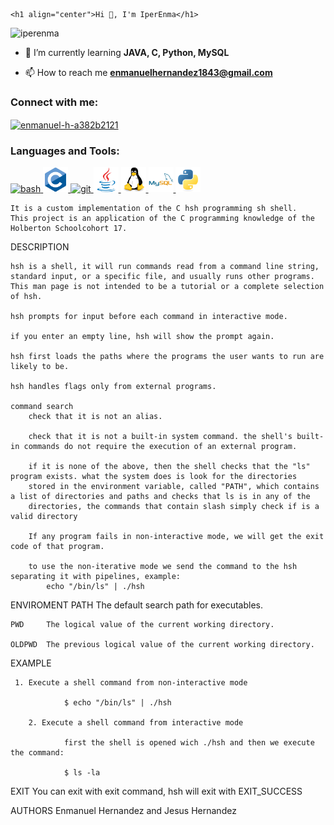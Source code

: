	<h1 align="center">Hi 👋, I'm IperEnma</h1>
<p align="left"> <img src="https://komarev.com/ghpvc/?username=iperenma&label=Profile%20views&color=0e75b6&style=flat" alt="iperenma" /> </p>

- 🌱 I’m currently learning **JAVA, C, Python, MySQL**

- 📫 How to reach me **enmanuelhernandez1843@gmail.com**

<h3 align="left">Connect with me:</h3>
<p align="left">
<a href="https://linkedin.com/in/enmanuel-h-a382b2121" target="blank"><img align="center" src="https://raw.githubusercontent.com/rahuldkjain/github-profile-readme-generator/master/src/images/icons/Social/linked-in-alt.svg" alt="enmanuel-h-a382b2121" height="30" width="40" /></a>
</p>

<h3 align="left">Languages and Tools:</h3>
<p align="left"> <a href="https://www.gnu.org/software/bash/" target="_blank" rel="noreferrer"> <img src="https://www.vectorlogo.zone/logos/gnu_bash/gnu_bash-icon.svg" alt="bash" width="40" height="40"/> </a> <a href="https://www.cprogramming.com/" target="_blank" rel="noreferrer"> <img src="https://raw.githubusercontent.com/devicons/devicon/master/icons/c/c-original.svg" alt="c" width="40" height="40"/> </a> <a href="https://git-scm.com/" target="_blank" rel="noreferrer"> <img src="https://www.vectorlogo.zone/logos/git-scm/git-scm-icon.svg" alt="git" width="40" height="40"/> </a> <a href="https://www.java.com" target="_blank" rel="noreferrer"> <img src="https://raw.githubusercontent.com/devicons/devicon/master/icons/java/java-original.svg" alt="java" width="40" height="40"/> </a> <a href="https://www.linux.org/" target="_blank" rel="noreferrer"> <img src="https://raw.githubusercontent.com/devicons/devicon/master/icons/linux/linux-original.svg" alt="linux" width="40" height="40"/> </a> <a href="https://www.mysql.com/" target="_blank" rel="noreferrer"> <img src="https://raw.githubusercontent.com/devicons/devicon/master/icons/mysql/mysql-original-wordmark.svg" alt="mysql" width="40" height="40"/> </a> <a href="https://www.python.org" target="_blank" rel="noreferrer"> <img src="https://raw.githubusercontent.com/devicons/devicon/master/icons/python/python-original.svg" alt="python" width="40" height="40"/> </a> </p>

	It is a custom implementation of the C hsh programming sh shell.
	This project is an application of the C programming knowledge of the Holberton Schoolcohort 17.

DESCRIPTION


	hsh is a shell, it will run commands read from a command line string, standard input, or a specific file, and usually runs other programs. 
	This man page is not intended to be a tutorial or a complete selection of hsh.

	hsh prompts for input before each command in interactive mode.
	
	if you enter an empty line, hsh will show the prompt again.
	
	hsh first loads the paths where the programs the user wants to run are likely to be.
	
	hsh handles flags only from external programs.
	
	command search
		check that it is not an alias.

		check that it is not a built-in system command. the shell's built-in commands do not require the execution of an external program.
		
		if it is none of the above, then the shell checks that the "ls" program exists. what the system does is look for the directories 
		stored in the environment variable, called "PATH", which contains a list of directories and paths and checks that ls is in any of the
		directories, the commands that contain slash simply check if is a valid directory
		
		If any program fails in non-interactive mode, we will get the exit code of that program.
		
		to use the non-iterative mode we send the command to the hsh separating it with pipelines, example:
			echo "/bin/ls" | ./hsh
	
	
ENVIROMENT
	PATH 	The default search path for executables.
	
	PWD  	The logical value of the current working directory.
	
	OLDPWD 	The previous logical value of the current working directory.

EXAMPLE

	 1. Execute a shell command from non-interactive mode

                $ echo "/bin/ls" | ./hsh

        2. Execute a shell command from interactive mode

                first the shell is opened wich ./hsh and then we execute the command:

                $ ls -la

EXIT
	You can exit with exit command, hsh will exit with EXIT_SUCCESS

AUTHORS
	Enmanuel Hernandez and Jesus Hernandez
